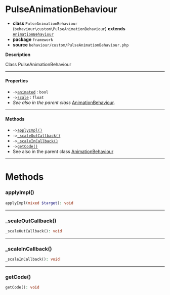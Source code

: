 # PulseAnimationBehaviour

- **class** `PulseAnimationBehaviour` (`behaviour\custom\PulseAnimationBehaviour`) **extends** [`AnimationBehaviour`](https://github.com/jphp-compiler/develnext/blob/master/dn-app-framework/api-docs/classes/php/gui/framework/behaviour/custom/AnimationBehaviour.md)
- **package** `framework`
- **source** `behaviour/custom/PulseAnimationBehaviour.php`

**Description**

Class PulseAnimationBehaviour

---

#### Properties

- `->`[`animated`](#prop-animated) : `bool`
- `->`[`scale`](#prop-scale) : `float`
- *See also in the parent class* [AnimationBehaviour](https://github.com/jphp-compiler/develnext/blob/master/dn-app-framework/api-docs/classes/php/gui/framework/behaviour/custom/AnimationBehaviour.md).

---

#### Methods

- `->`[`applyImpl()`](#method-applyimpl)
- `->`[`_scaleOutCallback()`](#method-_scaleoutcallback)
- `->`[`_scaleInCallback()`](#method-_scaleincallback)
- `->`[`getCode()`](#method-getcode)
- See also in the parent class [AnimationBehaviour](https://github.com/jphp-compiler/develnext/blob/master/dn-app-framework/api-docs/classes/php/gui/framework/behaviour/custom/AnimationBehaviour.md)

---
# Methods

<a name="method-applyimpl"></a>

### applyImpl()
```php
applyImpl(mixed $target): void
```

---

<a name="method-_scaleoutcallback"></a>

### _scaleOutCallback()
```php
_scaleOutCallback(): void
```

---

<a name="method-_scaleincallback"></a>

### _scaleInCallback()
```php
_scaleInCallback(): void
```

---

<a name="method-getcode"></a>

### getCode()
```php
getCode(): void
```